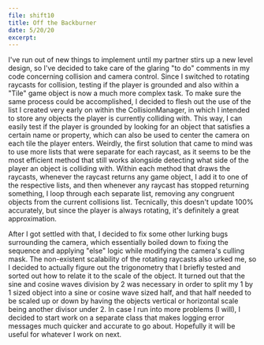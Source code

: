 ```yaml
---
file: shift10
title: Off the Backburner
date: 5/20/20
excerpt: 
---
```

I've run out of new things to implement until my partner stirs up a new level design, so I've decided to take care of the glaring "to do" comments in my code concerning collision and camera control. Since I switched to rotating raycasts for collision, testing if the player is grounded and also within a "Tile" game object is now a much more complex task. To make sure the same process could be accomplished, I decided to flesh out the use of the list I created very early on within the CollisionManager, in which I intended to store any objects the player is currently colliding with. This way, I can easily test if the player is grounded by looking for an object that satisfies a certain name or property, which can also be used to center the camera on each tile the player enters. Weirdly, the first solution that came to mind was to use more lists that were separate for each raycast, as it seems to be the most efficient method that still works alongside detecting what side of the player an object is colliding with. Within each method that draws the raycasts, whenever the raycast returns any game object, I add it to one of the respective lists, and then whenever any raycast has stopped returning something, I loop through each separate list, removing any congruent objects from the current collisions list. Tecnically, this doesn't update 100% accurately, but since the player is always rotating, it's definitely a great approximation.

After I got settled with that, I decided to fix some other lurking bugs surrounding the camera, which essentially boiled down to fixing the sequence and applying "else" logic while modifying the camera's culling mask. The non-existent scalability of the rotating raycasts also urked me, so I decided to actually figure out the trigonometry that I briefly tested and sorted out how to relate it to the scale of the object. It turned out that the sine and cosine waves division by 2 was necessary in order to split my 1 by 1 sized object into a sine or cosine wave sized half, and that half needed to be scaled up or down by having the objects vertical or horizontal scale being another divisor under 2. In case I run into more problems (I will), I decided to start work on a separate class that makes logging error messages much quicker and accurate to go about. Hopefully it will be useful for whatever I work on next.